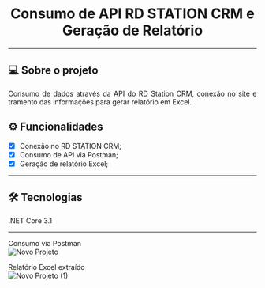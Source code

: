 
<h1 align="center">Consumo de API RD STATION CRM e Geração de Relatório</h1>

---
## 💻 Sobre o projeto
  
<p align="justify">
  Consumo de dados através da API do RD Station CRM, conexão no site e tramento das informações para gerar relatório em Excel.  
</p>

## ⚙️ Funcionalidades

 - [x] Conexão no RD STATION CRM;
 - [x] Consumo de API via Postman;
 - [x] Geração de relatório Excel;

---
## 🛠 Tecnologias

.NET Core 3.1

---
Consumo via Postman <br>
![Novo Projeto](https://user-images.githubusercontent.com/33292198/202925558-8fbcb8d6-24d5-4cb9-90de-50ce78b9a3db.png)


Relatório Excel extraído <br>
![Novo Projeto (1)](https://user-images.githubusercontent.com/33292198/202925565-3805b846-3518-42be-9ed5-99a42ffc87e6.png)

